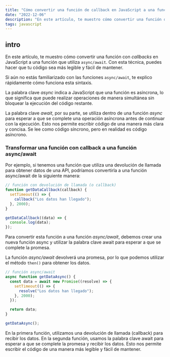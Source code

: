 ```yaml
---
title: "Cómo convertir una función de callback en JavaScript a una función async/await"
date: "2022-12-06"
description: "En este artículo, te muestro cómo convertir una función de devolución de llamada en JavaScript a una función que utiliza la palabra clave async/await. Con esta técnica, puedes hacer que tu código sea más legible y fácil de mantener."
tags: javascript
---
```


## intro

En este artículo, te muestro cómo convertir una función con _callbacks_ en JavaScript a una función que utiliza `async/await`. Con esta técnica, puedes hacer que tu código sea más legible y fácil de mantener.

Si aún no estás familiarizado con las funciones `async/await`, te explico rápidamente cómo funciona esta sintaxis.

La palabra clave _async_ indica a JavaScript que una función es asíncrona, lo que significa que puede realizar operaciones de manera simultánea sin bloquear la ejecución del código restante.

La palabra clave _await_, por su parte, se utiliza dentro de una función _async_ para esperar a que se complete una operación asíncrona antes de continuar con la ejecución. Esto nos permite escribir código de una manera más clara y concisa. Se lee como código síncrono, pero en realidad es código asíncrono.

### Transformar una función con callback a una función async/await

Por ejemplo, si tenemos una función que utiliza una devolución de llamada para obtener datos de una API, podríamos convertirla a una función async/await de la siguiente manera:

```javascript
// función con devolución de llamada (o callback)
function getDataCallback(callback) {
  setTimeout(() => {
    callback("Los datos han llegado");
  }, 2000);
}

getDataCallback((data) => {
  console.log(data);
});
```

Para convertir esta función a una función _async/await_, debemos crear una nueva función async y utilizar la palabra clave await para esperar a que se complete la promesa.

La función _async/await_ devolverá una promesa, por lo que podemos utilizar el método `then()` para obtener los datos.

```javascript
// función async/await
async function getDataAsync() {
  const data = await new Promise((resolve) => {
    setTimeout(() => {
      resolve("Los datos han llegado");
    }, 2000);
  });

  return data;
}

getDataAsync();
```

En la primera función, utilizamos una devolución de llamada (callback) para recibir los datos. En la segunda función, usamos la palabra clave await para esperar a que se complete la promesa y recibir los datos. Esto nos permite escribir el código de una manera más legible y fácil de mantener.
